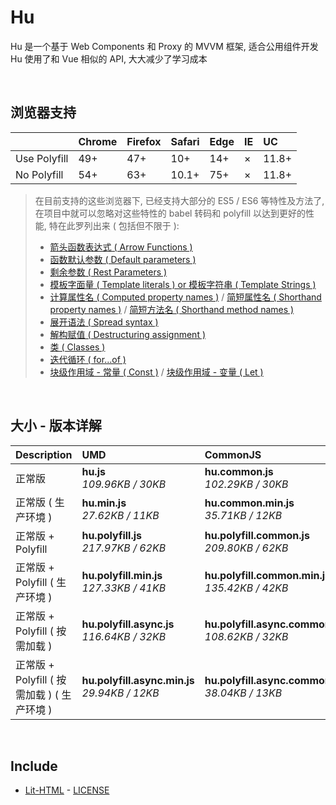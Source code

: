 # Hu
Hu 是一个基于 Web Components 和 Proxy 的 MVVM 框架, 适合公用组件开发<br>
Hu 使用了和 Vue 相似的 API, 大大减少了学习成本

<br>

## 浏览器支持

|              | Chrome | Firefox | Safari | Edge | IE | UC    |
| :-           | :-     | :-      | :-     | :-   | :- | :-    |
| Use Polyfill | 49+    | 47+     | 10+    | 14+  | ×  | 11.8+ |
| No Polyfill  | 54+    | 63+     | 10.1+  | 75+  | ×  | 11.8+ |

> 在目前支持的这些浏览器下, 已经支持大部分的 ES5 / ES6 等特性及方法了,<br>
> 在项目中就可以忽略对这些特性的 babel 转码和 polyfill 以达到更好的性能, 特在此罗列出来 ( 包括但不限于 ): <br>
  > - [箭头函数表达式 ( Arrow Functions )](https://developer.mozilla.org/zh-CN/docs/Web/JavaScript/Reference/Functions/Arrow_functions)
  > - [函数默认参数 ( Default parameters )](https://developer.mozilla.org/zh-CN/docs/Web/JavaScript/Reference/Functions/Default_parameters)
  > - [剩余参数 ( Rest Parameters )](https://developer.mozilla.org/zh-CN/docs/Web/JavaScript/Reference/Functions/Rest_parameters)
  > - [模板字面量 ( Template literals ) or 模板字符串 ( Template Strings )](https://developer.mozilla.org/zh-CN/docs/Web/JavaScript/Reference/template_strings)
  > - [计算属性名 ( Computed property names )](https://developer.mozilla.org/zh-CN/docs/Web/JavaScript/Reference/Operators/Object_initializer#计算属性名) / [简短属性名 ( Shorthand property names )](https://developer.mozilla.org/zh-CN/docs/Web/JavaScript/Reference/Operators/Object_initializer#属性定义) / [简短方法名 ( Shorthand method names )](https://developer.mozilla.org/zh-CN/docs/Web/JavaScript/Reference/Operators/Object_initializer#方法定义)
  > - [展开语法 ( Spread syntax )](https://developer.mozilla.org/zh-CN/docs/Web/JavaScript/Reference/Operators/Spread_syntax)
  > - [解构赋值 ( Destructuring assignment )](https://developer.mozilla.org/zh-CN/docs/Web/JavaScript/Reference/Operators/Destructuring_assignment)
  > - [类 ( Classes )](https://developer.mozilla.org/zh-CN/docs/Web/JavaScript/Reference/Classes)
  > - [迭代循环 ( for...of )](https://developer.mozilla.org/zh-CN/docs/Web/JavaScript/Reference/Statements/for...of)
  > - [块级作用域 - 常量 ( Const )](https://developer.mozilla.org/zh-CN/docs/Web/JavaScript/Reference/Statements/const) / [块级作用域 - 变量 ( Let )](https://developer.mozilla.org/zh-CN/docs/Web/JavaScript/Reference/Statements/let)

<br>

## 大小 - 版本详解
| Description | UMD | CommonJS | ES Module |
| :- | :- | :- | :- |
| 正常版 | **hu.js**<br>*109.96KB / 30KB* | **hu.common.js**<br>*102.29KB / 30KB* | **hu.esm.js**<br>*102.27KB / 30KB* |
| 正常版 ( 生产环境 ) | **hu.min.js**<br>*27.62KB / 11KB* | **hu.common.min.js**<br>*35.71KB / 12KB* | **hu.esm.min.js**<br>*27.45KB / 11KB* |
| 正常版 + Polyfill | **hu.polyfill.js**<br>*217.97KB / 62KB* | **hu.polyfill.common.js**<br>*209.80KB / 62KB* | **hu.polyfill.esm.js**<br>*209.78KB / 62KB* |
| 正常版 + Polyfill ( 生产环境 ) | **hu.polyfill.min.js**<br>*127.33KB / 41KB* | **hu.polyfill.common.min.js**<br>*135.42KB / 42KB* | **hu.polyfill.esm.min.js**<br>*127.16KB / 41KB* |
| 正常版 + Polyfill ( 按需加载 ) | **hu.polyfill.async.js**<br>*116.64KB / 32KB* | **hu.polyfill.async.common.js**<br>*108.62KB / 32KB* | **hu.polyfill.async.esm.js**<br>*108.60KB / 32KB* |
| 正常版 + Polyfill ( 按需加载 ) ( 生产环境 ) | **hu.polyfill.async.min.js**<br>*29.94KB / 12KB* | **hu.polyfill.async.common.min.js**<br>*38.04KB / 13KB* | **hu.polyfill.async.esm.min.js**<br>*29.77KB / 12KB* |

<br>

## Include
  - [Lit-HTML](https://github.com/Polymer/lit-html) \- [LICENSE](https://github.com/Polymer/lit-html/blob/master/LICENSE)